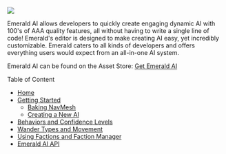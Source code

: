 ![](https://i.imgur.com/3KYPspV.png)

Emerald AI allows developers to quickly create engaging dynamic AI with 100's of AAA quality features, all without having to write a single line of code! Emerald's editor is designed to make creating AI easy, yet incredibly customizable. Emerald caters to all kinds of developers and offers everything users would expect from an all-in-one AI system.

Emerald AI can be found on the Asset Store: [Get Emerald AI](https://assetstore.unity.com/linkmaker/embed/package/40199/widget?aid=1101l3nnr)

Table of Content
* [Home]
* [Getting Started]
   * [Baking NavMesh]
   * [Creating a New AI]
* [Behaviors and Confidence Levels]
* [Wander Types and Movement]
* [Using Factions and Faction Manager]
* [Emerald AI API]

[Home]: https://github.com/Black-Horizon-Studios/Emerald-AI/wiki
[Getting Started]: https://github.com/Black-Horizon-Studios/Emerald-AI/wiki/Getting-Started
[Creating a New AI]: https://github.com/Black-Horizon-Studios/Emerald-AI/wiki/Creating-a-New-AI
[Baking NavMesh]: https://github.com/Black-Horizon-Studios/Emerald-AI/wiki/Baking-NavMesh
[Behaviors and Confidence Levels]: https://github.com/Black-Horizon-Studios/Emerald-AI/wiki/Behaviors-and-Confidence-Levels
[Wander Types and Movement]: https://github.com/Black-Horizon-Studios/Emerald-AI/wiki/Wander-Types-and-Movement
[Emerald AI API]: https://github.com/Black-Horizon-Studios/Emerald-AI/wiki/Emerald-AI-API
[Using Factions and Faction Manager]: https://github.com/Black-Horizon-Studios/Emerald-AI/wiki/Using-Factions-and-Faction-Manager